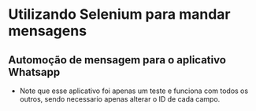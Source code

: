 # Utilizando Selenium para mandar mensagens

## Automoção de mensagem para o aplicativo Whatsapp

- Note que esse aplicativo foi apenas um teste e funciona com todos os outros, sendo necessario apenas alterar o ID de cada campo.
